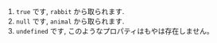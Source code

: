 
1. `true` です, `rabbit` から取られます.
2. `null` です, `animal` から取られます.
3. `undefined` です, このようなプロパティはもやは存在しません。